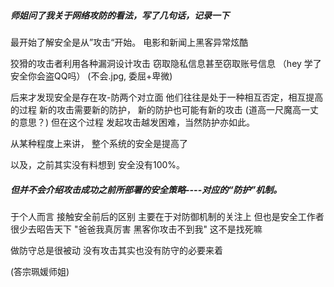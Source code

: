 ##### 师姐问了我关于网络攻防的看法，写了几句话，记录一下

最开始了解安全是从”攻击“开始。
电影和新闻上黑客异常炫酷

狡猾的攻击者利用各种漏洞设计攻击
窃取隐私信息甚至窃取账号信息
（hey 学了安全你会盗QQ吗）
(不会.jpg, 委屈+卑微)



后来才发现安全是存在攻-防两个对立面
他们往往是处于一种相互否定，相互提高的过程
新的攻击需要新的防护，
新的防护也可能有新的攻击
(道高一尺魔高一丈的意思？)
但在这个过程
发起攻击越发困难，当然防护亦如此。

从某种程度上来讲，
整个系统的安全是提高了

以及，之前其实没有料想到
安全没有100%。

##### 但并不会介绍攻击成功之前所部署的安全策略----对应的“防护”机制。

于个人而言
接触安全前后的区别
主要在于对防御机制的关注上
但也是安全工作者很少去昭告天下
"爸爸我真厉害 黑客你攻击不到我"
这不是找死嘛

做防守总是很被动
没有攻击其实也没有防守的必要来着

(答宗珮媛师姐)



